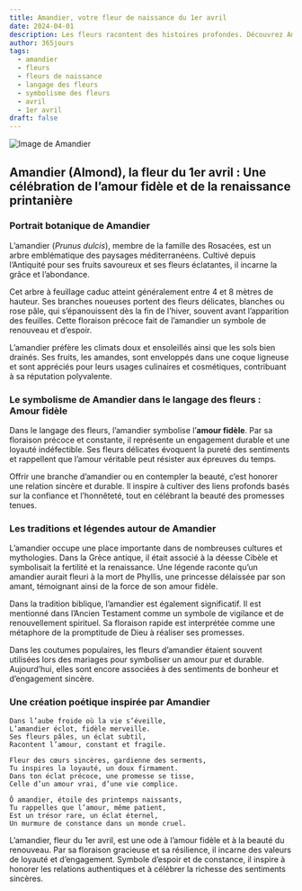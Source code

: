 ```yaml
---
title: Amandier, votre fleur de naissance du 1er avril
date: 2024-04-01
description: Les fleurs racontent des histoires profondes. Découvrez Amandier, votre fleur de naissance du 1er avril, ses symboles et récits fascinants. Plongez dans sa signification et son langage unique dans l'art floral.
author: 365jours
tags:
  - amandier
  - fleurs
  - fleurs de naissance
  - langage des fleurs
  - symbolisme des fleurs
  - avril
  - 1er avril
draft: false
---
```



![Image de Amandier](https://cdn.pixabay.com/photo/2016/02/01/15/15/almond-blossom-1173735_640.jpg#center)


## Amandier (Almond), la fleur du 1er avril : Une célébration de l’amour fidèle et de la renaissance printanière

### Portrait botanique de Amandier

L’amandier (_Prunus dulcis_), membre de la famille des Rosacées, est un arbre emblématique des paysages méditerranéens. Cultivé depuis l’Antiquité pour ses fruits savoureux et ses fleurs éclatantes, il incarne la grâce et l’abondance.

Cet arbre à feuillage caduc atteint généralement entre 4 et 8 mètres de hauteur. Ses branches noueuses portent des fleurs délicates, blanches ou rose pâle, qui s’épanouissent dès la fin de l’hiver, souvent avant l’apparition des feuilles. Cette floraison précoce fait de l’amandier un symbole de renouveau et d’espoir.

L’amandier préfère les climats doux et ensoleillés ainsi que les sols bien drainés. Ses fruits, les amandes, sont enveloppés dans une coque ligneuse et sont appréciés pour leurs usages culinaires et cosmétiques, contribuant à sa réputation polyvalente.

### Le symbolisme de Amandier dans le langage des fleurs : Amour fidèle

Dans le langage des fleurs, l’amandier symbolise l’**amour fidèle**. Par sa floraison précoce et constante, il représente un engagement durable et une loyauté indéfectible. Ses fleurs délicates évoquent la pureté des sentiments et rappellent que l’amour véritable peut résister aux épreuves du temps.

Offrir une branche d’amandier ou en contempler la beauté, c’est honorer une relation sincère et durable. Il inspire à cultiver des liens profonds basés sur la confiance et l’honnêteté, tout en célébrant la beauté des promesses tenues.

### Les traditions et légendes autour de Amandier

L’amandier occupe une place importante dans de nombreuses cultures et mythologies. Dans la Grèce antique, il était associé à la déesse Cibèle et symbolisait la fertilité et la renaissance. Une légende raconte qu’un amandier aurait fleuri à la mort de Phyllis, une princesse délaissée par son amant, témoignant ainsi de la force de son amour fidèle.

Dans la tradition biblique, l’amandier est également significatif. Il est mentionné dans l’Ancien Testament comme un symbole de vigilance et de renouvellement spirituel. Sa floraison rapide est interprétée comme une métaphore de la promptitude de Dieu à réaliser ses promesses.

Dans les coutumes populaires, les fleurs d’amandier étaient souvent utilisées lors des mariages pour symboliser un amour pur et durable. Aujourd’hui, elles sont encore associées à des sentiments de bonheur et d’engagement sincère.

### Une création poétique inspirée par Amandier

```
Dans l’aube froide où la vie s’éveille,  
L’amandier éclot, fidèle merveille.  
Ses fleurs pâles, un éclat subtil,  
Racontent l’amour, constant et fragile.  

Fleur des cœurs sincères, gardienne des serments,  
Tu inspires la loyauté, un doux firmament.  
Dans ton éclat précoce, une promesse se tisse,  
Celle d’un amour vrai, d’une vie complice.  

Ô amandier, étoile des printemps naissants,  
Tu rappelles que l’amour, même patient,  
Est un trésor rare, un éclat éternel,  
Un murmure de constance dans un monde cruel.  
```

L’amandier, fleur du 1er avril, est une ode à l’amour fidèle et à la beauté du renouveau. Par sa floraison gracieuse et sa résilience, il incarne des valeurs de loyauté et d’engagement. Symbole d’espoir et de constance, il inspire à honorer les relations authentiques et à célébrer la richesse des sentiments sincères.
